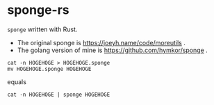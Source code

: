 sponge-rs
=========

`sponge` written with Rust.

- The original sponge is https://joeyh.name/code/moreutils .
- The golang version of mine is https://github.com/hymkor/sponge .

```
cat -n HOGEHOGE > HOGEHOGE.sponge
mv HOGEHOGE.sponge HOGEHOGE
```

equals

```
cat -n HOGEHOGE | sponge HOGEHOGE
```
